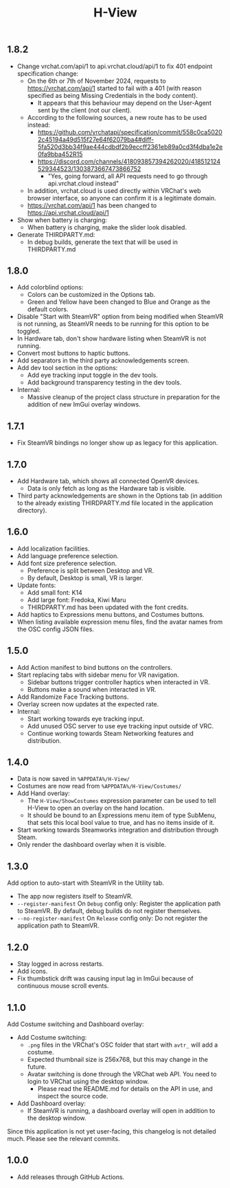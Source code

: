 ﻿---
title: H-View
---

## 1.8.2

- Change vrchat.com/api/1 to api.vrchat.cloud/api/1 to fix 401 endpoint specification change:
    - On the 6th or 7th of November 2024, requests to https://vrchat.com/api/1 started to fail with a 401 (with reason specified as being Missing Credentials in the body content).
        - It appears that this behaviour may depend on the User-Agent sent by the client (not our client).
    - According to the following sources, a new route has to be used instead:
        - https://github.com/vrchatapi/specification/commit/558c0ca50202c45194a49d515f27e64f62079ba4#diff-5fa520d3bb34f9ae444cdbdf2b9eccff2361eb89a0cd3f4dba1e2e0fa9bba452R15
        - https://discord.com/channels/418093857394262020/418512124529344523/1303873667473866752
            - "Yes, going forward, all API requests need to go through api.vrchat.cloud instead"
    - In addition, vrchat.cloud is used directly within VRChat's web browser interface, so anyone can confirm it is a legitimate domain.
    - https://vrchat.com/api/1 has been changed to https://api.vrchat.cloud/api/1
- Show when battery is charging:
    - When battery is charging, make the slider look disabled.
- Generate THIRDPARTY.md:
    - In debug builds, generate the text that will be used in THIRDPARTY.md


## 1.8.0

- Add colorblind options:
    - Colors can be customized in the Options tab.
    - Green and Yellow have been changed to Blue and Orange as the default colors.
- Disable "Start with SteamVR" option from being modified when SteamVR is not running, as SteamVR needs to be running for this option to be toggled.
- In Hardware tab, don't show hardware listing when SteamVR is not running.
- Convert most buttons to haptic buttons.
- Add separators in the third party acknowledgements screen.
- Add dev tool section in the options:
    - Add eye tracking input toggle in the dev tools.
    - Add background transparency testing in the dev tools.
- Internal:
    - Massive cleanup of the project class structure in preparation for the addition of new ImGui overlay windows.

## 1.7.1

- Fix SteamVR bindings no longer show up as legacy for this application.

## 1.7.0

- Add Hardware tab, which shows all connected OpenVR devices.
    - Data is only fetch as long as the Hardware tab is visible.
- Third party acknowledgements are shown in the Options tab (in addition to the already existing THIRDPARTY.md file located in the application directory).

## 1.6.0

- Add localization facilities.
- Add language preference selection.
- Add font size preference selection.
    - Preference is split between Desktop and VR.
    - By default, Desktop is small, VR is larger.
- Update fonts:
    - Add small font: K14
    - Add large font: Fredoka, Kiwi Maru
    - THIRDPARTY.md has been updated with the font credits.
- Add haptics to Expressions menu buttons, and Costumes buttons.
- When listing available expression menu files, find the avatar names from the OSC config JSON files.

## 1.5.0

- Add Action manifest to bind buttons on the controllers.
- Start replacing tabs with sidebar menu for VR navigation.
    - Sidebar buttons trigger controller haptics when interacted in VR.
    - Buttons make a sound when interacted in VR.
- Add Randomize Face Tracking buttons.
- Overlay screen now updates at the expected rate.
- Internal:
    - Start working towards eye tracking input.
    - Add unused OSC server to use eye tracking input outside of VRC.
    - Continue working towards Steam Networking features and distribution.

## 1.4.0

- Data is now saved in `%APPDATA%/H-View/`
- Costumes are now read from `%APPDATA%/H-View/Costumes/`
- Add Hand overlay:
    - The `H-View/ShowCostumes` expression parameter can be used to tell H-View to open an overlay on the hand location.
    - It should be bound to an Expressions menu item of type SubMenu, that sets this local bool value to true, and has no items inside of it.
- Start working towards Steamworks integration and distribution through Steam.
- Only render the dashboard overlay when it is visible.

## 1.3.0

Add option to auto-start with SteamVR in the Utility tab.

- The app now registers itself to SteamVR.
- `--register-manifest` On `Debug` config only: Register the application path to SteamVR. By default, debug builds do not register themselves.
- `--no-register-manifest` On `Release` config only: Do not register the application path to SteamVR.

## 1.2.0

- Stay logged in across restarts.
- Add icons.
- Fix thumbstick drift was causing input lag in ImGui because of continuous mouse scroll events.

## 1.1.0

Add Costume switching and Dashboard overlay:

- Add Costume switching:
    - `.png` files in the VRChat's OSC folder that start with `avtr_` will add a costume.
    - Expected thumbnail size is 256x768, but this may change in the future.
    - Avatar switching is done through the VRChat web API. You need to login to VRChat using the desktop window.
        - Please read the README.md for details on the API in use, and inspect the source code.
- Add Dashboard overlay:
    - If SteamVR is running, a dashboard overlay will open in addition to the desktop window.

Since this application is not yet user-facing, this changelog is not detailed much. Please see the relevant commits.

## 1.0.0

- Add releases through GitHub Actions.
